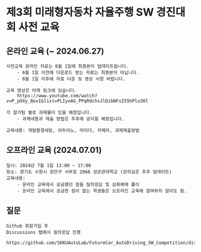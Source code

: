 # 제3회 미래형자동차 자율주행 SW 경진대회 사전 교육

## 온라인 교육 (~ 2024.06.27)
```
사전교육 온라인 자료는 6월 1일에 최종본이 업데이트됩니다.
    - 6월 1일 이전에 다운로드 받는 자료는 최종본이 아닙니다.
    - 6월 1일 이후에 자료 다운 및 영상 시청 바랍니다.
  
교육 영상은 아래 링크에 있습니다.
    https://www.youtube.com/watch?v=P_pOXy_BovI&list=PLIyoAG_PPqRdchsJlDibNFsI55hPlu30l

각 참가팀 별로 과제물이 있을 예정입니다.
    - 과제내용과 제출 방법은 추후에 공지할 예정입니다.

교육내용: 개발환경세팅, 아두이노, 라이다, 카메라, 과제제출방법
```

## 오프라인 교육 (2024.07.01)
```
일시: 2024년 7월 1일 13:00 ~ 17:00
장소: 경기도 수원시 장안구 서부로 2066 성균관대학교 (강의실은 추후 업데이트)
교육내용:
    - 온라인 교육에서 궁금했던 점들 질의응답 및 심화예제 풀이
    - 온라인 교육에서 궁금한 점이 없는 학생들은 오프라인 교육에 참여하지 않아도 됨.

```

## 질문
```
Github 회원가입 후
Discussions 탭에서 질의응답 진행
    https://github.com/SKKUAutoLab/FutureCar_AutoDriving_SW_Competition/discussions
```


